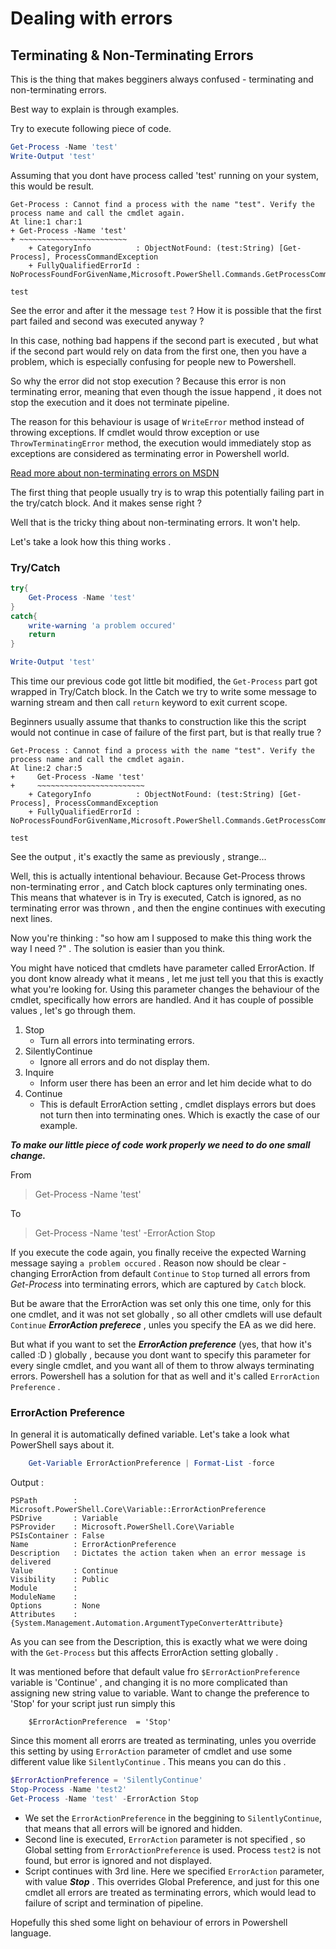 # Dealing with errors
## Terminating & Non-Terminating Errors
This is the thing that makes begginers always confused - terminating and non-terminating errors.

Best way to explain is through examples.

Try to execute following piece of code.
``` Powershell
Get-Process -Name 'test'
Write-Output 'test'
```
Assuming that you dont have process called 'test' running on your system, this would be result.

```
Get-Process : Cannot find a process with the name "test". Verify the process name and call the cmdlet again.
At line:1 char:1
+ Get-Process -Name 'test'
+ ~~~~~~~~~~~~~~~~~~~~~~~~
    + CategoryInfo          : ObjectNotFound: (test:String) [Get-Process], ProcessCommandException
    + FullyQualifiedErrorId : NoProcessFoundForGivenName,Microsoft.PowerShell.Commands.GetProcessCommand
 
test
```

See the error and after it the message `test` ? How it is possible that the first part failed and second was executed anyway ?

In this case, nothing bad happens if the second part is executed , but what if the second part would rely on data from the first one, then you have a problem, which is especially confusing for people new to Powershell.

So why the error did not stop execution ? Because this error is non terminating error, meaning that even though the issue happend , it does not stop the execution and it does not terminate pipeline.

The reason for this behaviour is usage of `WriteError` method instead of throwing exceptions. If cmdlet would throw exception or use `ThrowTerminatingError` method, the execution would immediately stop as exceptions are considered as terminating error in Powershell world.

[Read more about non-terminating errors on MSDN](https://msdn.microsoft.com/en-us/library/dd878240(v=vs.85).aspx)

The first thing that people usually try is to wrap this potentially failing part in the try/catch block. And it makes sense right ?

Well that is the tricky thing about non-terminating errors. It won't help.

Let's take a look how this thing works .


### Try/Catch
``` Powershell
try{
    Get-Process -Name 'test'
}
catch{
    write-warning 'a problem occured'
    return
}

Write-Output 'test'

```

This time our previous code got little bit modified, the `Get-Process` part got wrapped in Try/Catch block. In the Catch we try to write some message to warning stream and then call `return` keyword to exit current scope.

Beginners usually assume that thanks to construction like this the script would not continue in case of failure of the first part, but is that really true ?

```
Get-Process : Cannot find a process with the name "test". Verify the process name and call the cmdlet again.
At line:2 char:5
+     Get-Process -Name 'test'
+     ~~~~~~~~~~~~~~~~~~~~~~~~
    + CategoryInfo          : ObjectNotFound: (test:String) [Get-Process], ProcessCommandException
    + FullyQualifiedErrorId : NoProcessFoundForGivenName,Microsoft.PowerShell.Commands.GetProcessCommand
 
test
```

See the output , it's exactly the same as previously , strange...


 Well, this is actually intentional behaviour. Because Get-Process throws non-terminating error , and Catch block captures only terminating ones. This means that whatever is in Try is executed, Catch is ignored, as no terminating error was thrown , and then the engine continues with executing next lines.

 Now you're thinking : "so how am I supposed to make this thing work the way I need ?" .
 The solution is easier than you think.

You might have noticed that cmdlets have parameter called ErrorAction. If you dont know already what it means , let me just tell you that this is exactly what you're looking for.
Using this parameter changes the behaviour of the cmdlet, specifically how errors are handled. And it has couple of possible values , let's go through them.

1. Stop
    * Turn all errors into terminating errors.
2. SilentlyContinue
    * Ignore all errors and do not display them.
3. Inquire
    * Inform user there has been an error and let him decide what to do
4. Continue
    * This is default ErrorAction setting , cmdlet displays errors but does not turn then into terminating ones. Which is exactly the case of our example.


***To make our little piece of code work properly we need to do one small change.***

From
> Get-Process -Name 'test'

To
> Get-Process -Name 'test' -ErrorAction Stop

If you execute the code again, you finally receive the expected Warning message saying `a problem occured` .
Reason now should be clear - changing ErrorAction from default `Continue` to `Stop` turned all errors from *Get-Process* into terminating errors, which are captured by `Catch` block.

But be aware that the ErrorAction was set only this one time, only for this one cmdlet, and it was not set globally , so all other cmdlets will use default `Continue` ***ErrorAction preferece*** , unles you specify the EA as we did here.

But what if you want to set the ***ErrorAction preference*** (yes, that how it's called :D ) globally , because you dont want to specify this parameter for every single cmdlet, and you want all of them to throw always terminating errors.
Powershell has a solution for that as well and it's called `ErrorAction Preference` .

### ErrorAction Preference
In general it is automatically defined variable. Let's take a look what PowerShell says about it.

``` Powershell
    Get-Variable ErrorActionPreference | Format-List -force
```

Output :
```
PSPath        : Microsoft.PowerShell.Core\Variable::ErrorActionPreference
PSDrive       : Variable
PSProvider    : Microsoft.PowerShell.Core\Variable
PSIsContainer : False
Name          : ErrorActionPreference
Description   : Dictates the action taken when an error message is delivered
Value         : Continue
Visibility    : Public
Module        : 
ModuleName    : 
Options       : None
Attributes    : {System.Management.Automation.ArgumentTypeConverterAttribute}
```

As you can see from the Description, this is exactly what we were doing with the `Get-Process` but this affects ErrorAction setting globally .

It was mentioned before that default value fro `$ErrorActionPreference` variable is 'Continue' , and changing it is no more complicated than assigning new string value to variable. Want to change the preference to 'Stop' for your script just run simply this
```
    $ErrorActionPreference  = 'Stop'
```

Since this moment all erorrs are treated as terminating, unles you override this setting by using `ErrorAction` parameter of cmdlet and use some different value like `SilentlyContinue` . This means you can do this .

``` Powershell
$ErrorActionPreference = 'SilentlyContinue'
Stop-Process -Name 'test2'
Get-Process -Name 'test' -ErrorAction Stop
```

- We set the `ErrorActionPreference` in the beggining to `SilentlyContinue`, that means that all errors will be ignored and hidden. 
- Second line is executed, `ErrorAction` parameter is not specified , so Global setting from `ErrorActionPreference` is used.
Process `test2` is not found, but error is ignored and not displayed. 
- Script continues with 3rd line. Here we specified `ErrorAction` parameter, with value ***Stop*** . This overrides Global Preference, and just for this one cmdlet all errors are treated as terminating errors, which would lead to failure of script and termination of pipeline.


Hopefully this shed some light on behaviour of errors in Powershell language.
